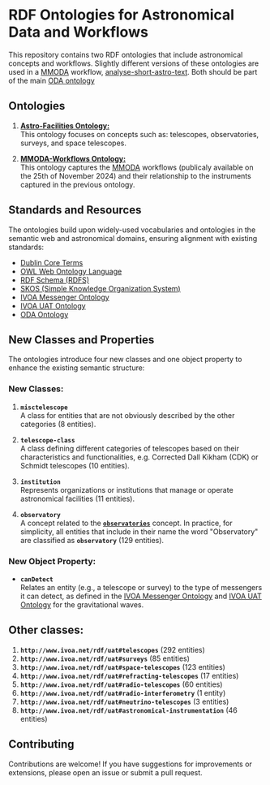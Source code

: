 # RDF Ontologies for Astronomical Data and Workflows

This repository contains two RDF ontologies that include astronomical concepts and workflows. Slightly different versions of these ontologies are used in a [MMODA](https://www.astro.unige.ch/mmoda/) workflow, [analyse-short-astro-text](https://gitlab.renkulab.io/astronomy/mmoda/analyse-short-astro-text). Both should be part of the main [ODA ontology](https://odahub.io/ontology/)

## Ontologies

1. [**Astro-Facilities Ontology:**](astro-facilities.ttl)  
   This ontology focuses on concepts such as: telescopes, observatories, surveys, and space telescopes.

2. [**MMODA-Workflows Ontology:**](mmoda-workflows.ttl)  
   This ontology captures the [MMODA](https://www.astro.unige.ch/mmoda/) workflows (publicaly available on the 25th of November 2024) and their relationship to the instruments captured in the previous ontology.

## Standards and Resources

The ontologies build upon widely-used vocabularies and ontologies in the semantic web and astronomical domains, ensuring alignment with existing standards:

- [Dublin Core Terms](http://purl.org/dc/terms/)
- [OWL Web Ontology Language](http://www.w3.org/2002/07/owl)
- [RDF Schema (RDFS)](http://www.w3.org/2000/01/rdf-schema)
- [SKOS (Simple Knowledge Organization System)](http://www.w3.org/2004/02/skos/core)
- [IVOA Messenger Ontology](http://www.ivoa.net/rdf/messenger)
- [IVOA UAT Ontology](http://www.ivoa.net/rdf/uat)
- [ODA Ontology](https://odahub.io/ontology)

## New Classes and Properties

The ontologies introduce four new classes and one object property to enhance the existing semantic structure:

### New Classes:
1. **`misctelescope`**  
   A class for entities that are not obviously described by the other categories (8 entities).
   
2. **`telescope-class`**  
   A class defining different categories of telescopes based on their characteristics and functionalities, e.g. Corrected Dall Kikham (CDK) or Schmidt telescopes (10 entities).

3. **`institution`**  
   Represents organizations or institutions that manage or operate astronomical facilities (11 entities).

4. **`observatory`**  
  A concept related to the [**`observatories`**](https://www.ivoa.net/rdf/uat/2024-06-25/uat.html#observatories) concept. In practice, for simplicity, all entities that include in their name the word "Observatory" are classified as **`observatory`** (129 entities).

### New Object Property:
- **`canDetect`**  
  Relates an entity (e.g., a telescope or survey) to the type of messengers it can detect, as defined in the [IVOA Messenger Ontology](http://www.ivoa.net/rdf/messenger) and [IVOA UAT Ontology](http://www.ivoa.net/rdf/uat) for the gravitational waves.

## Other classes:
1. **`http://www.ivoa.net/rdf/uat#telescopes`** (292 entities)
2. **`http://www.ivoa.net/rdf/uat#surveys`** (85 entities)
3. **`http://www.ivoa.net/rdf/uat#space-telescopes`** (123 entities)
4. **`http://www.ivoa.net/rdf/uat#refracting-telescopes`** (17 entities)
5. **`http://www.ivoa.net/rdf/uat#radio-telescopes`** (60 entities)
6. **`http://www.ivoa.net/rdf/uat#radio-interferometry`** (1 entity)
7. **`http://www.ivoa.net/rdf/uat#neutrino-telescopes`** (3 entities)
8. **`http://www.ivoa.net/rdf/uat#astronomical-instrumentation`** (46 entities)

## Contributing

Contributions are welcome! If you have suggestions for improvements or extensions, please open an issue or submit a pull request.
